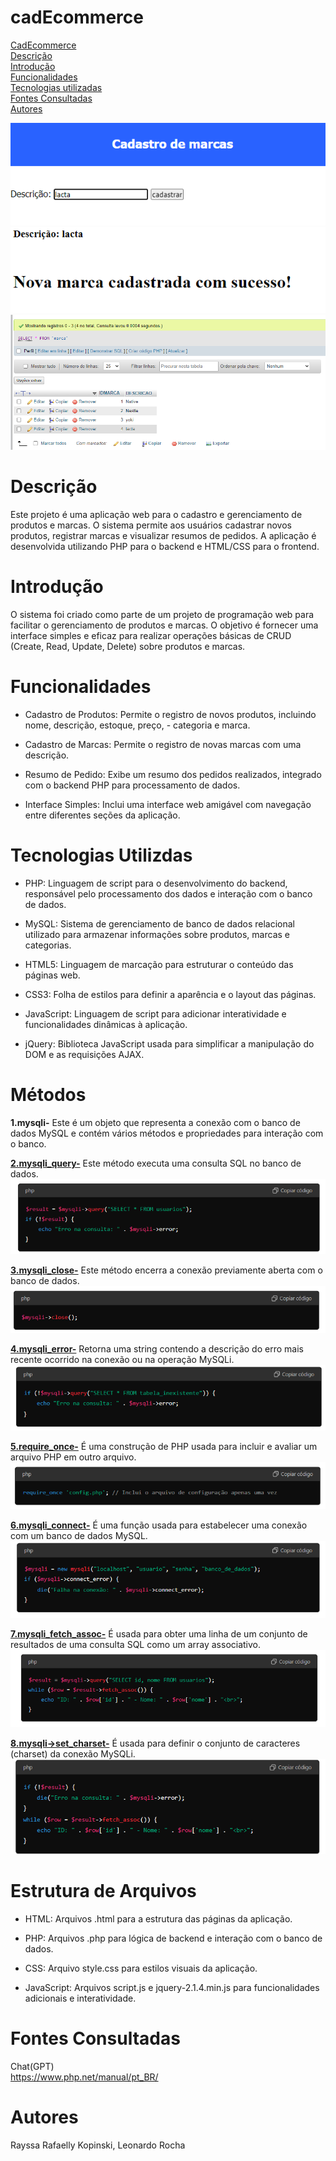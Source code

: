 # cadEcommerce 

[CadEcommerce](#cadecommerce)  
[Descrição](#descri%C3%A7%C3%A3o)  
[Introdução](#introdu%C3%A7%C3%A3o)  
[Funcionalidades](#funcionalidades)  
[Tecnologias utilizadas](#tecnologias-utilizdas)  
[Fontes Consultadas](#fontes-consultadas)  
[Autores](#autores)  


![imagem do codigo](img1.png)
![imagem do codigo](img2.png)
![imagem do codigo](img3.png)

 
# Descrição
Este projeto é uma aplicação web para o cadastro e gerenciamento de produtos e marcas. O sistema permite aos usuários cadastrar novos produtos, registrar marcas e visualizar resumos de pedidos. A aplicação é desenvolvida utilizando PHP para o backend e HTML/CSS para o frontend.

# Introdução
O sistema foi criado como parte de um projeto de programação web para facilitar o gerenciamento de produtos e marcas. O objetivo é fornecer uma interface simples e eficaz para realizar operações básicas de CRUD (Create, Read, Update, Delete) sobre produtos e marcas.

# Funcionalidades
- Cadastro de Produtos: Permite o registro de novos produtos, incluindo nome, descrição, estoque, preço, - categoria e marca.

- Cadastro de Marcas: Permite o registro de novas marcas com uma descrição.

- Resumo de Pedido: Exibe um resumo dos pedidos realizados, integrado com o backend PHP para processamento de dados.

- Interface Simples: Inclui uma interface web amigável com navegação entre diferentes seções da aplicação.

# Tecnologias Utilizdas
- PHP: Linguagem de script para o desenvolvimento do backend, responsável pelo processamento dos dados e interação com o banco de dados.

- MySQL: Sistema de gerenciamento de banco de dados relacional utilizado para armazenar informações sobre produtos, marcas e categorias.

- HTML5: Linguagem de marcação para estruturar o conteúdo das páginas web.

- CSS3: Folha de estilos para definir a aparência e o layout das páginas.

- JavaScript: Linguagem de script para adicionar interatividade e funcionalidades dinâmicas à aplicação.

- jQuery: Biblioteca JavaScript usada para simplificar a manipulação do DOM e as requisições AJAX.

# Métodos 
**1.mysqli-** Este é um objeto que representa a conexão com o banco de dados MySQL e contém vários métodos e propriedades para interação com o banco.

[**2.mysqli_query-**](https://www.php.net/manual/pt_BR/mysqli.query.php) Este método executa uma consulta SQL no banco de dados.
![imagem](img4.png)

[**3.mysqli_close-**](https://www.php.net/manual/pt_BR/mysqli.close.php) Este método encerra a conexão previamente aberta com o banco de dados.
![imagem](img5.png)

[**4.mysqli_error-**](https://www.php.net/manual/pt_BR/mysqli.error.php) Retorna uma string contendo a descrição do erro mais recente ocorrido na conexão ou na operação MySQLi.
![imagem](img6.png)

[**5.require_once-**](https://www.php.net/manual/pt_BR/function.require-once.php) É uma construção de PHP usada para incluir e avaliar um arquivo PHP em outro arquivo. 
![imagem](img7.png)

[**6.mysqli_connect-**](https://www.php.net/manual/pt_BR/function.mysqli-connect.php) É uma função usada para estabelecer uma conexão com um banco de dados MySQL.
![imagem](img8.png)

[**7.mysqli_fetch_assoc-**](https://www.php.net/manual/pt_BR/mysqli-result.fetch-assoc.php) É usada para obter uma linha de um conjunto de resultados de uma consulta SQL como um array associativo.
![imagem](img9.png)

[**8.mysqli->set_charset-**](https://www.php.net/manual/en/mysqli.set-charset.php) É usada para definir o conjunto de caracteres (charset) da conexão MySQLi. 
![imagem](img10.png)


# Estrutura de Arquivos

- HTML: Arquivos .html para a estrutura das páginas da aplicação.

- PHP: Arquivos .php para lógica de backend e interação com o banco de dados.

- CSS: Arquivo style.css para estilos visuais da aplicação.

- JavaScript: Arquivos script.js e jquery-2.1.4.min.js para funcionalidades adicionais e interatividade.

# Fontes Consultadas 
Chat(GPT)  
https://www.php.net/manual/pt_BR/

# Autores
Rayssa Rafaelly Kopinski, Leonardo Rocha